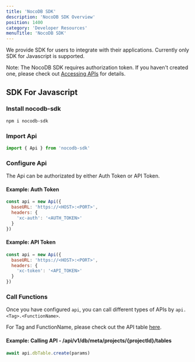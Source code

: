 ```yaml
---
title: 'NocoDB SDK'
description: 'NocoDB SDK Overview'
position: 1400
category: 'Developer Resources'
menuTitle: 'NocoDB SDK'
---
```


We provide SDK for users to integrate with their applications. Currently only SDK for Javascript is supported.

<alert>
Note: The NocoDB SDK requires authorization token. If you haven't created one, please check out <a href="./accessing-apis" target="_blank">Accessing APIs</a> for details.
</alert>

## SDK For Javascript

### Install nocodb-sdk

```bash
npm i nocodb-sdk
```

### Import Api

```js
import { Api } from 'nocodb-sdk'
```

### Configure Api

The Api can be authorizated by either Auth Token or API Token.

#### Example: Auth Token

```js
const api = new Api({
  baseURL: 'https://<HOST>:<PORT>',
  headers: {
    'xc-auth': '<AUTH_TOKEN>'
  }
})
```

#### Example: API Token

```js
const api = new Api({
  baseURL: 'https://<HOST>:<PORT>',
  headers: {
    'xc-token': '<API_TOKEN>'
  }
})
```

### Call Functions

Once you have configured `api`, you can call different types of APIs by `api.<Tag>.<FunctionName>`. 

<alert>
For Tag and FunctionName, please check out the API table <a href="./rest-apis" target="_blank">here</a>.
</alert>

#### Example: Calling API - /api/v1/db/meta/projects/{projectId}/tables

```js
await api.dbTable.create(params)
```